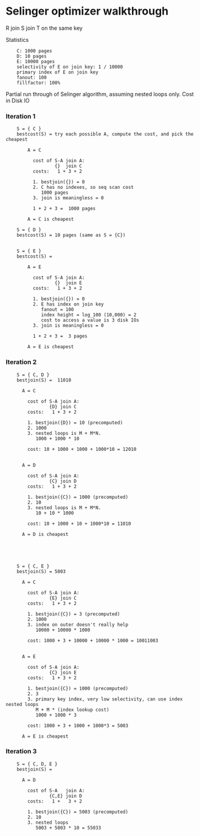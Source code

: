# Selinger optimizer walkthrough

R join S join T on the same key

Statistics

        C: 1000 pages
        D: 10 pages
        E: 10000 pages
        selectivity of E on join key: 1 / 10000
        primary index of E on join key
        fanout: 100
        fillfactor: 100%

Partial run through of Selinger algorithm, assuming nested loops only.
Cost in Disk IO


### Iteration 1


        S = { C }
        bestcost(S) = try each possible A, compute the cost, and pick the cheapest

            A = C

              cost of S-A join A:
                      {}  join C
              costs:   1 + 3 + 2
              
              1. bestjoin({}) = 0
              2. C has no indexes, so seq scan cost
                 1000 pages
              3. join is meaningless = 0

              1 + 2 + 3 =  1000 pages

            A = C is cheapest

        S = { D }
        bestcost(S) = 10 pages (same as S = {C})

        
        S = { E }
        bestcost(S) = 

            A = E

              cost of S-A join A:
                      {}  join E
              costs:   1 + 3 + 2
              
              1. bestjoin({}) = 0
              2. E has index on join key
                 fanout = 100
                 index height = log_100 (10,000) = 2
                 cost to access a value is 3 disk IOs  
              3. join is meaningless = 0

              1 + 2 + 3 =  3 pages

            A = E is cheapest



### Iteration 2

        S = { C, D }
        bestjoin(S) =  11010

          A = C

            cost of S-A join A:
                    {D} join C
            costs:   1 + 3 + 2
            
            1. bestjoin({D}) = 10 (precomputed)
            2. 1000
            3. nested loops is M + M*N.  
               1000 + 1000 * 10

            cost: 10 + 1000 + 1000 + 1000*10 = 12010


          A = D

            cost of S-A join A:
                    {C} join D
            costs:   1 + 3 + 2
            
            1. bestjoin({C}) = 1000 (precomputed)
            2. 10
            3. nested loops is M + M*N.  
               10 + 10 * 1000 

            cost: 10 + 1000 + 10 + 1000*10 = 11010

          A = D is cheapest

           



        S = { C, E }
        bestjoin(S) = 5003

          A = C

            cost of S-A join A:
                    {E} join C
            costs:   1 + 3 + 2
            
            1. bestjoin({C}) = 3 (precomputed)
            2. 1000
            3. index on outer doesn't really help
               10000 + 10000 * 1000

            cost: 1000 + 3 + 10000 + 10000 * 1000 = 10011003


          A = E

            cost of S-A join A:
                    {C} join E
            costs:   1 + 3 + 2
            
            1. bestjoin({C}) = 1000 (precomputed)
            2. 3
            3. primary key index, very low selectivity, can use index nested loops
               M + M * (index lookup cost)
               1000 + 1000 * 3

            cost: 1000 + 3 + 1000 + 1000*3 = 5003

          A = E is cheapest



### Iteration 3

        S = { C, D, E }
        bestjoin(S) = 

          A = D

            cost of S-A   join A:
                    {C,E} join D
            costs:   1 +   3 + 2
            
            1. bestjoin({C}) = 5003 (precomputed)
            2. 10
            3. nested loops
               5003 + 5003 * 10 = 55033

